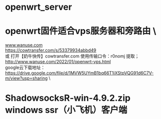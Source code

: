 # openwrt_server
# openwrt固件适合vps服务器和旁路由 \
www.wanuse.com \
https://cowtransfer.com/s/53379934abbd49 \
 或 打开【奶牛快传】cowtransfer.com 
使用传输口令：r0nomj 提取；\
http://www.wanuse.com/2022/01/openwrt-vps.html \
google云下载地址：\
https://drive.google.com/file/d/1MVW5UYmB1bq66T1iXStpVQG91d6C7V-m/view?usp=sharing \
# ShadowsocksR-win-4.9.2.zip  windows ssr（小飞机）客户端

